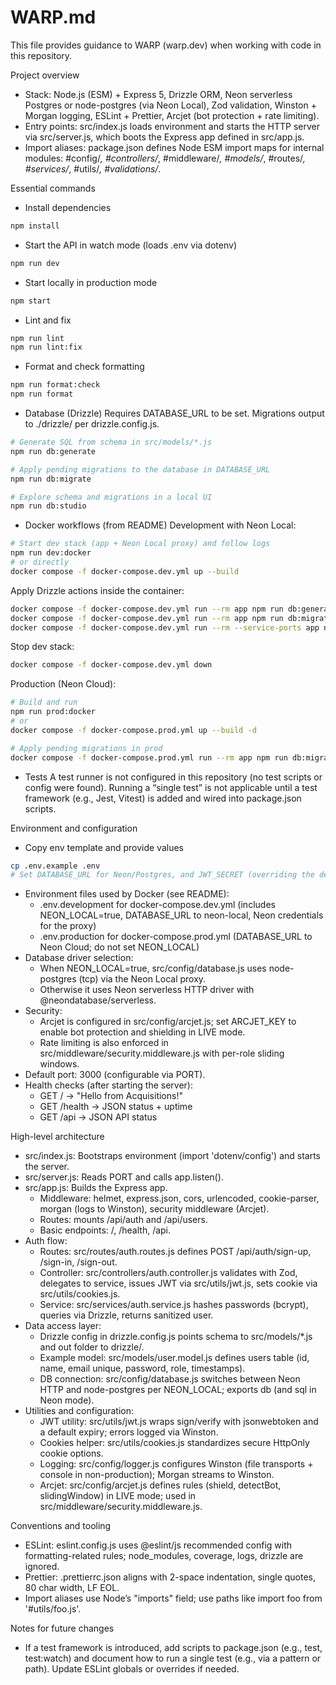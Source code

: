 # WARP.md

This file provides guidance to WARP (warp.dev) when working with code in this repository.

Project overview

- Stack: Node.js (ESM) + Express 5, Drizzle ORM, Neon serverless Postgres or node-postgres (via Neon Local), Zod validation, Winston + Morgan logging, ESLint + Prettier, Arcjet (bot protection + rate limiting).
- Entry points: src/index.js loads environment and starts the HTTP server via src/server.js, which boots the Express app defined in src/app.js.
- Import aliases: package.json defines Node ESM import maps for internal modules: #config/_, #controllers/_, #middleware/_, #models/_, #routes/_, #services/_, #utils/_, #validations/_.

Essential commands

- Install dependencies

```sh path=null start=null
npm install
```

- Start the API in watch mode (loads .env via dotenv)

```sh path=null start=null
npm run dev
```

- Start locally in production mode

```sh path=null start=null
npm start
```

- Lint and fix

```sh path=null start=null
npm run lint
npm run lint:fix
```

- Format and check formatting

```sh path=null start=null
npm run format:check
npm run format
```

- Database (Drizzle)
  Requires DATABASE_URL to be set. Migrations output to ./drizzle/ per drizzle.config.js.

```sh path=null start=null
# Generate SQL from schema in src/models/*.js
npm run db:generate

# Apply pending migrations to the database in DATABASE_URL
npm run db:migrate

# Explore schema and migrations in a local UI
npm run db:studio
```

- Docker workflows (from README)
  Development with Neon Local:

```sh path=null start=null
# Start dev stack (app + Neon Local proxy) and follow logs
npm run dev:docker
# or directly
docker compose -f docker-compose.dev.yml up --build
```

Apply Drizzle actions inside the container:

```sh path=null start=null
docker compose -f docker-compose.dev.yml run --rm app npm run db:generate
docker compose -f docker-compose.dev.yml run --rm app npm run db:migrate
docker compose -f docker-compose.dev.yml run --rm --service-ports app npm run db:studio
```

Stop dev stack:

```sh path=null start=null
docker compose -f docker-compose.dev.yml down
```

Production (Neon Cloud):

```sh path=null start=null
# Build and run
npm run prod:docker
# or
docker compose -f docker-compose.prod.yml up --build -d

# Apply pending migrations in prod
docker compose -f docker-compose.prod.yml run --rm app npm run db:migrate
```

- Tests
  A test runner is not configured in this repository (no test scripts or config were found). Running a “single test” is not applicable until a test framework (e.g., Jest, Vitest) is added and wired into package.json scripts.

Environment and configuration

- Copy env template and provide values

```sh path=null start=null
cp .env.example .env
# Set DATABASE_URL for Neon/Postgres, and JWT_SECRET (overriding the default in src/utils/jwt.js)
```

- Environment files used by Docker (see README):
  - .env.development for docker-compose.dev.yml (includes NEON_LOCAL=true, DATABASE_URL to neon-local, Neon credentials for the proxy)
  - .env.production for docker-compose.prod.yml (DATABASE_URL to Neon Cloud; do not set NEON_LOCAL)
- Database driver selection:
  - When NEON_LOCAL=true, src/config/database.js uses node-postgres (tcp) via the Neon Local proxy.
  - Otherwise it uses Neon serverless HTTP driver with @neondatabase/serverless.
- Security:
  - Arcjet is configured in src/config/arcjet.js; set ARCJET_KEY to enable bot protection and shielding in LIVE mode.
  - Rate limiting is also enforced in src/middleware/security.middleware.js with per-role sliding windows.
- Default port: 3000 (configurable via PORT).
- Health checks (after starting the server):
  - GET / -> "Hello from Acquisitions!"
  - GET /health -> JSON status + uptime
  - GET /api -> JSON API status

High-level architecture

- src/index.js: Bootstraps environment (import 'dotenv/config') and starts the server.
- src/server.js: Reads PORT and calls app.listen().
- src/app.js: Builds the Express app.
  - Middleware: helmet, express.json, cors, urlencoded, cookie-parser, morgan (logs to Winston), security middleware (Arcjet).
  - Routes: mounts /api/auth and /api/users.
  - Basic endpoints: /, /health, /api.
- Auth flow:
  - Routes: src/routes/auth.routes.js defines POST /api/auth/sign-up, /sign-in, /sign-out.
  - Controller: src/controllers/auth.controller.js validates with Zod, delegates to service, issues JWT via src/utils/jwt.js, sets cookie via src/utils/cookies.js.
  - Service: src/services/auth.service.js hashes passwords (bcrypt), queries via Drizzle, returns sanitized user.
- Data access layer:
  - Drizzle config in drizzle.config.js points schema to src/models/\*.js and out folder to drizzle/.
  - Example model: src/models/user.model.js defines users table (id, name, email unique, password, role, timestamps).
  - DB connection: src/config/database.js switches between Neon HTTP and node-postgres per NEON_LOCAL; exports db (and sql in Neon mode).
- Utilities and configuration:
  - JWT utility: src/utils/jwt.js wraps sign/verify with jsonwebtoken and a default expiry; errors logged via Winston.
  - Cookies helper: src/utils/cookies.js standardizes secure HttpOnly cookie options.
  - Logging: src/config/logger.js configures Winston (file transports + console in non-production); Morgan streams to Winston.
  - Arcjet: src/config/arcjet.js defines rules (shield, detectBot, slidingWindow) in LIVE mode; used in src/middleware/security.middleware.js.

Conventions and tooling

- ESLint: eslint.config.js uses @eslint/js recommended config with formatting-related rules; node_modules, coverage, logs, drizzle are ignored.
- Prettier: .prettierrc.json aligns with 2-space indentation, single quotes, 80 char width, LF EOL.
- Import aliases use Node’s "imports" field; use paths like import foo from '#utils/foo.js'.

Notes for future changes

- If a test framework is introduced, add scripts to package.json (e.g., test, test:watch) and document how to run a single test (e.g., via a pattern or path). Update ESLint globals or overrides if needed.
